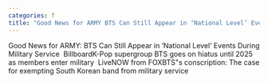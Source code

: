```yaml
---
categories: f
title: "Good News for ARMY BTS Can Still Appear in ‘National Level’ Events During Military Service  Billboard"
---
```

Good News for ARMY: BTS Can Still Appear in ‘National Level’ Events During Military Service&nbsp;&nbsp;BillboardK-Pop supergroup BTS goes on hiatus until 2025 as members enter military&nbsp;&nbsp;LiveNOW from FOXBTS"s conscription: The case for exempting South Korean band from military service&nbsp;